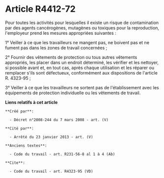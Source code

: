 # Article R4412-72

Pour toutes les activités pour lesquelles il existe un risque de contamination par des agents cancérogènes, mutagènes ou
toxiques pour la reproduction, l'employeur prend les mesures appropriées suivantes : 

1° Veiller à ce que les travailleurs ne mangent pas, ne boivent pas et ne fument pas dans les zones de travail concernées ; 

2° Fournir des vêtements de protection ou tous autres vêtements appropriés, les placer dans un endroit déterminé, les
vérifier et les nettoyer, si possible avant et, en tout cas, après chaque utilisation et les réparer ou remplacer s'ils sont
défectueux, conformément aux dispositions de l'article R. 4323-95 ; 

3° Veiller à ce que les travailleurs ne sortent pas de l'établissement avec les équipements de protection individuelle ou les
vêtements de travail.

**Liens relatifs à cet article**

	**Créé par**:

	  - Décret n°2008-244 du 7 mars 2008 - art. (V)

	**Cité par**:

	  - Arrêté du 23 janvier 2013 - art. (V)

	**Anciens textes**:

	  - Code du travail - art. R231-56-8 al 1 à 4 (Ab)

	**Cite**:

	  - Code du travail - art. R4323-95 (VD)
